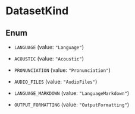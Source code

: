 

# DatasetKind

## Enum


* `LANGUAGE` (value: `"Language"`)

* `ACOUSTIC` (value: `"Acoustic"`)

* `PRONUNCIATION` (value: `"Pronunciation"`)

* `AUDIO_FILES` (value: `"AudioFiles"`)

* `LANGUAGE_MARKDOWN` (value: `"LanguageMarkdown"`)

* `OUTPUT_FORMATTING` (value: `"OutputFormatting"`)



